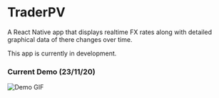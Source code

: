 # TraderPV

A React Native app that displays realtime FX rates along with detailed graphical data of there changes over time.

This app is currently in development.


### Current Demo (23/11/20)

![Demo GIF](./Demo.gif)